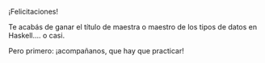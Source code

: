 ¡Felicitaciones!

Te acabás de ganar el título de maestra o maestro de los tipos de datos en Haskell.... o casi. 

Pero primero: ¡acompañanos, que hay que practicar!